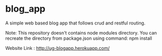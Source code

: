 # blog_app
A simple web based blog app that follows crud and restful routing.

Note: This repository doesn't contains node modules directory. You can recreate the directory from package.json using command: npm install

Website Link : http://ug-blogapp.herokuapp.com/
